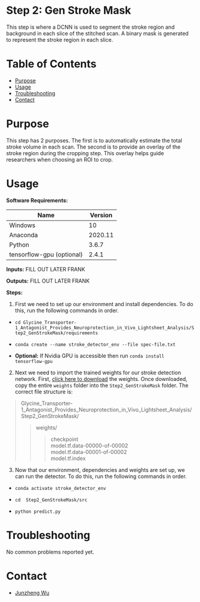 # Step 2: Gen Stroke Mask

This step is where a DCNN is used to segment the stroke region and background in each slice of the stitched scan. A binary mask is generated to represent the stroke region in each slice.

# Table of Contents
* [Purpose](#purpose)
* [Usage](#usage)
* [Troubleshooting](#troulbeshooting)
* [Contact](#contact)

# Purpose
This step has 2 purposes. The first is to automatically estimate the total stroke volume in each scan. The second is to provide an overlay of the stroke region during the cropping step. This overlay helps guide researchers when choosing an ROI to crop.

# Usage

**Software Requirements:**

| Name | Version |
| ----------- | ----------- |
| Windows | 10 |
| Anaconda | 2020.11 |
| Python | 3.6.7 |
| tensorflow-gpu (optional) | 2.4.1 |

**Inputs:** FILL OUT LATER FRANK

**Outputs:** FILL OUT LATER FRANK

**Steps:**

1. First we need to set up our environment and install dependencies. To do this, run the following commands in order.   

- `cd Glycine_Transporter-1_Antagonist_Provides_Neuroprotection_in_Vivo_Lightsheet_Analysis/Step2_GenStrokeMask/requirements`

- `conda create --name stroke_detector_env --file spec-file.txt`

- **Optional:** If Nvidia GPU is accessible then run  `conda install tensorflow-gpu`


2. Next we need to import the trained weights for our stroke detection network. First, [click here to download](https://drive.google.com/drive/folders/1vak_PFfdLiy1uARrOCWuWO95iVOY5TNX?usp=sharing) the weights. Once downloaded, copy the entire `weights` folder into the `Step2_GenStrokeMask`
folder. The correct file structure is:
> Glycine_Transporter-1_Antagonist_Provides_Neuroprotection_in_Vivo_Lightsheet_Analysis/Step2_GenStrokeMask/  
>> weights/  
>>> checkpoint  
>>> model.tf.data-00000-of-00002  
>>> model.tf.data-00001-of-00002  
>>> model.tf.index  

3. Now that our environment, dependencies and weights are set up, we can run the detector. To do this, run the following commands in order.

- `conda activate stroke_detector_env`

- `cd  Step2_GenStrokeMask/src`

- `python predict.py`

# Troubleshooting

No common problems reported yet.

# Contact
* [Junzheng Wu](alchemistWu0521@gmail.com)
